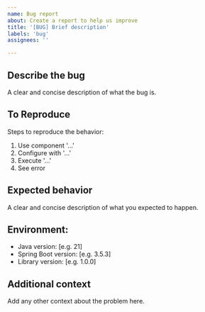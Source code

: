```yaml
---
name: Bug report
about: Create a report to help us improve
title: '[BUG] Brief description'
labels: 'bug'
assignees: ''

---
```


## Describe the bug

A clear and concise description of what the bug is.

## To Reproduce

Steps to reproduce the behavior:

1. Use component '...'
2. Configure with '...'
3. Execute '...'
4. See error

## Expected behavior

A clear and concise description of what you expected to happen.

## Environment:

- Java version: [e.g. 21]
- Spring Boot version: [e.g. 3.5.3]
- Library version: [e.g. 1.0.0]

## Additional context

Add any other context about the problem here.

